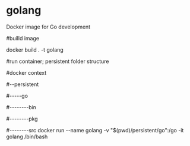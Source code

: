 # golang
Docker image for Go development

#builld image

docker build . -t golang

#run container; persistent folder structure

#docker context

#--persistent

#-----go

#--------bin

#--------pkg

#--------src
docker run --name golang -v "$(pwd)/persistent/go":/go -it golang /bin/bash
